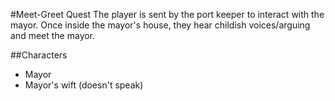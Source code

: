 #Meet-Greet Quest
The player is sent by the port keeper to interact with the mayor. Once inside the mayor's house, they hear childish voices/arguing and meet the mayor.

##Characters
  * Mayor
  * Mayor's wift (doesn't speak)
